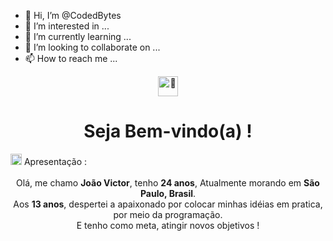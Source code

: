 - 👋 Hi, I’m @CodedBytes
- 👀 I’m interested in ...
- 🌱 I’m currently learning ...
- 💞️ I’m looking to collaborate on ...
- 📫 How to reach me ...

<!---
CodedBytes/CodedBytes is a ✨ special ✨ repository because its `README.md` (this file) appears on your GitHub profile.
You can click the Preview link to take a look at your changes.
--->
<div align="center">
  <picture>
    <source srcset="https://fonts.gstatic.com/s/e/notoemoji/latest/1f339/512.webp" type="image/webp">
    <img src="https://fonts.gstatic.com/s/e/notoemoji/latest/1f339/512.gif" alt="🌹" width="32" height="32">
  </picture><h1>Seja Bem-vindo(a) !</h1>
  
  
</div>
<picture>
  <source srcset="https://fonts.gstatic.com/s/e/notoemoji/latest/1f44b_1f3fb/512.webp" type="image/webp">
  <img src="https://fonts.gstatic.com/s/e/notoemoji/latest/1f44b_1f3fb/512.gif" alt="👋" width="18" height="18">
</picture> Apresentação :

<div align="center">
  <br>
  Olá, me chamo <b>João Victor</b>, tenho <b>24 anos</b>, Atualmente morando em <b>São Paulo, Brasil</b>.<br>
  Aos <b>13 anos</b>, despertei a apaixonado por colocar minhas idéias em pratica, por meio da programação.<br>
  E tenho como meta, atingir novos objetivos !
</div>

##
